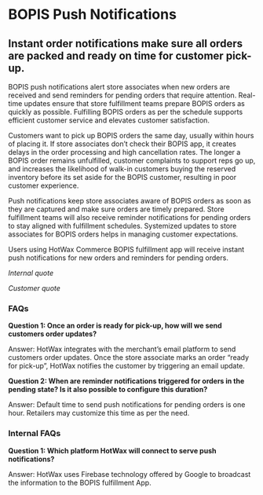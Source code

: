 # BOPIS Push Notifications 

## Instant order notifications make sure all orders are packed and ready on time for customer pick-up.

BOPIS push notifications alert store associates when new orders are received and send reminders for pending orders that require attention. Real-time updates ensure that store fulfillment teams prepare BOPIS orders as quickly as possible. Fulfilling BOPIS orders as per the schedule supports efficient customer service and elevates customer satisfaction.

Customers want to pick up BOPIS orders the same day, usually within hours of placing it. If store associates don’t check their BOPIS app, it creates delays in the order processing and high cancellation rates. The longer a BOPIS order remains unfulfilled, customer complaints to support reps go up, and increases the likelihood of walk-in customers buying the reserved inventory before its set aside for the BOPIS customer, resulting in poor customer experience.

Push notifications keep store associates aware of BOPIS orders as soon as they are captured and make sure orders are timely prepared. Store fulfillment teams will also receive reminder notifications for pending orders to stay aligned with fulfillment schedules. Systemized updates to store associates for BOPIS orders helps in managing customer expectations.

Users using HotWax Commerce BOPIS fulfillment app will receive instant push notifications for new orders and reminders for pending orders.

*Internal quote*

*Customer quote*

### FAQs

**Question 1: Once an order is ready for pick-up, how will we send customers order updates?**

Answer: HotWax integrates with the merchant’s email platform to send customers order updates. Once the store associate marks an order “ready for pick-up”, HotWax notifies the customer by triggering an email update.

**Question 2: When are reminder notifications triggered for orders in the pending state? Is it also possible to configure this duration?**

Answer: Default time to send push notifications for pending orders is one hour. Retailers may customize this time as per the need.

### Internal FAQs

**Question 1: Which platform HotWax will connect to serve push notifications?**

Answer: HotWax uses Firebase technology offered by Google to broadcast the information to the BOPIS fulfillment App.
